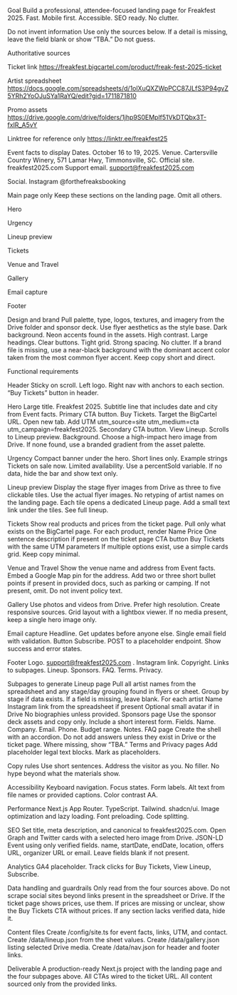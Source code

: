 Goal
Build a professional, attendee-focused landing page for Freakfest 2025. Fast. Mobile first. Accessible. SEO ready. No clutter.

Do not invent information
Use only the sources below. If a detail is missing, leave the field blank or show “TBA.” Do not guess.

Authoritative sources

Ticket link
https://freakfest.bigcartel.com/product/freak-fest-2025-ticket

Artist spreadsheet
https://docs.google.com/spreadsheets/d/1olXuQXZWpPCC87JLfS3P94gvZ5YRh2YoOJuSYa1RaYQ/edit?gid=1711871810

Promo assets
https://drive.google.com/drive/folders/1jhp9S0EMplf51VkDTQbx3T-fxIR_A5vY

Linktree for reference only
https://linktr.ee/freakfest25

Event facts to display
Dates. October 16 to 19, 2025.
Venue. Cartersville Country Winery, 571 Lamar Hwy, Timmonsville, SC.
Official site. freakfest2025.com
Support email. support@freakfest2025.com

Social. Instagram @forthefreaksbooking

Main page only
Keep these sections on the landing page. Omit all others.

Hero

Urgency

Lineup preview

Tickets

Venue and Travel

Gallery

Email capture

Footer

Design and brand
Pull palette, type, logos, textures, and imagery from the Drive folder and sponsor deck.
Use flyer aesthetics as the style base. Dark background. Neon accents found in the assets. High contrast. Large headings. Clear buttons. Tight grid. Strong spacing. No clutter.
If a brand file is missing, use a near-black background with the dominant accent color taken from the most common flyer accent.
Keep copy short and direct.

Functional requirements

Header
Sticky on scroll. Left logo. Right nav with anchors to each section. “Buy Tickets” button in header.

Hero
Large title. Freakfest 2025.
Subtitle line that includes date and city from Event facts.
Primary CTA button. Buy Tickets. Target the BigCartel URL. Open new tab. Add UTM utm_source=site utm_medium=cta utm_campaign=freakfest2025.
Secondary CTA button. View Lineup. Scrolls to Lineup preview.
Background. Choose a high-impact hero image from Drive. If none found, use a branded gradient from the asset palette.

Urgency
Compact banner under the hero.
Short lines only. Example strings
Tickets on sale now.
Limited availability.
Use a percentSold variable. If no data, hide the bar and show text only.

Lineup preview
Display the stage flyer images from Drive as three to five clickable tiles. Use the actual flyer images. No retyping of artist names on the landing page.
Each tile opens a dedicated Lineup page.
Add a small text link under the tiles. See full lineup.

Tickets
Show real products and prices from the ticket page. Pull only what exists on the BigCartel page.
For each product, render
Name
Price
One sentence description if present on the ticket page
CTA button Buy Tickets with the same UTM parameters
If multiple options exist, use a simple cards grid. Keep copy minimal.

Venue and Travel
Show the venue name and address from Event facts.
Embed a Google Map pin for the address.
Add two or three short bullet points if present in provided docs, such as parking or camping. If not present, omit. Do not invent policy text.

Gallery
Use photos and videos from Drive. Prefer high resolution. Create responsive sources.
Grid layout with a lightbox viewer.
If no media present, keep a single hero image only.

Email capture
Headline. Get updates before anyone else.
Single email field with validation. Button Subscribe.
POST to a placeholder endpoint. Show success and error states.

Footer
Logo. support@freakfest2025.com
. Instagram link. Copyright.
Links to subpages. Lineup. Sponsors. FAQ. Terms. Privacy.

Subpages to generate
Lineup page
Pull all artist names from the spreadsheet and any stage/day grouping found in flyers or sheet. Group by stage if data exists. If a field is missing, leave blank.
For each artist
Name
Instagram link from the spreadsheet if present
Optional small avatar if in Drive
No biographies unless provided.
Sponsors page
Use the sponsor deck assets and copy only. Include a short interest form. Fields. Name. Company. Email. Phone. Budget range. Notes.
FAQ page
Create the shell with an accordion. Do not add answers unless they exist in Drive or the ticket page. Where missing, show “TBA.”
Terms and Privacy pages
Add placeholder legal text blocks. Mark as placeholders.

Copy rules
Use short sentences.
Address the visitor as you.
No filler.
No hype beyond what the materials show.

Accessibility
Keyboard navigation. Focus states. Form labels. Alt text from file names or provided captions. Color contrast AA.

Performance
Next.js App Router. TypeScript. Tailwind. shadcn/ui.
Image optimization and lazy loading. Font preloading. Code splitting.

SEO
Set title, meta description, and canonical to freakfest2025.com.
Open Graph and Twitter cards with a selected hero image from Drive.
JSON-LD Event using only verified fields. name, startDate, endDate, location, offers URL, organizer URL or email. Leave fields blank if not present.

Analytics
GA4 placeholder. Track clicks for Buy Tickets, View Lineup, Subscribe.

Data handling and guardrails
Only read from the four sources above.
Do not scrape social sites beyond links present in the spreadsheet or Drive.
If the ticket page shows prices, use them. If prices are missing or unclear, show the Buy Tickets CTA without prices.
If any section lacks verified data, hide it.

Content files
Create /config/site.ts for event facts, links, UTM, and contact.
Create /data/lineup.json from the sheet values.
Create /data/gallery.json listing selected Drive media.
Create /data/nav.json for header and footer links.

Deliverable
A production-ready Next.js project with the landing page and the four subpages above. All CTAs wired to the ticket URL. All content sourced only from the provided links.